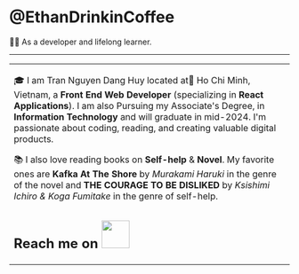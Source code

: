 # @EthanDrinkinCoffee

👨‍💻 As a developer and lifelong learner.

---
<table>
<tr>
<td valign="top" width="50%">


  
🎓 I am Tran Nguyen Dang Huy located at📍 Ho Chi Minh, Vietnam,  a **Front End Web Developer** (specializing in **React Applications**). I am also Pursuing my Associate's Degree,  in **Information Technology** and will graduate in mid-2024. I'm passionate about coding, reading, and creating valuable digital products.

📚 I also love reading books on **Self-help** & **Novel**. My favorite ones are **Kafka At The Shore** by _Murakami Haruki_ in the genre of the novel and **THE COURAGE TO BE DISLIKED** by _Ksishimi Ichiro & Koga Fumitake_ in the genre of self-help.

## Reach me on <img src="https://media.giphy.com/media/mGcNjsfWAjY5AEZNw6/giphy.gif" width="50">
 <span style="display: none; text-decoration: none;">
  <a href="https://bento.me/trannguyendanghuy">
    <img alt="Bento" src="https://img.shields.io/badge/Bento-ffffff?style=for-the-badge&logo=bento&logoColor=#768CFF">
  </a>
  </span>
  
 <span style="display: none; text-decoration: none;">
    <a href="https://read.cv/ethandrinkincoffee">
      <img alt="CV" src="https://img.shields.io/badge/CV-ffffff?style=for-the-badge&logo=read.cv&logoColor=111111">
    </a>
  </span>
  
 <span style="display: none; text-decoration: none;">
  <a href="https://drive.google.com/drive/folders/1HpmGuUocFqqCienzCR31B-ovR_UzYq_Y?usp=drive_link">
    <img alt="Resumes" src="https://img.shields.io/badge/Resume-4285F4?style=for-the-badge&logo=read-the-docs&logoColor=white">
  </a>
 <span style="display: none; text-decoration: none;">
  <a href="https://www.linkedin.com/in/trannguyendanghuy/">
    <img alt="LinkedIn" src="https://img.shields.io/badge/Linked_In-0077B5?style=for-the-badge&logo=LinkedIn&logoColor=white">
  </a>
  </span>
  
 <span style="display: none; text-decoration: none;">
  <a href="https://dev.to/ethanxcode">
    <img alt="Dev.to" src="https://img.shields.io/badge/Dev.to-0A0A0A?style=for-the-badge&logo=DevdotTo&logoColor=white">
  </a>
  </span>
  
 <span style="display: none; text-decoration: none;">
  <a href="mailto:danhuy.work@gmail.com">
    <img alt="Gmail" src="https://img.shields.io/badge/Gmail-D14836?style=for-the-badge&logo=Gmail&logoColor=white">
  </a>
  </span>
</td>
</tr></table>
